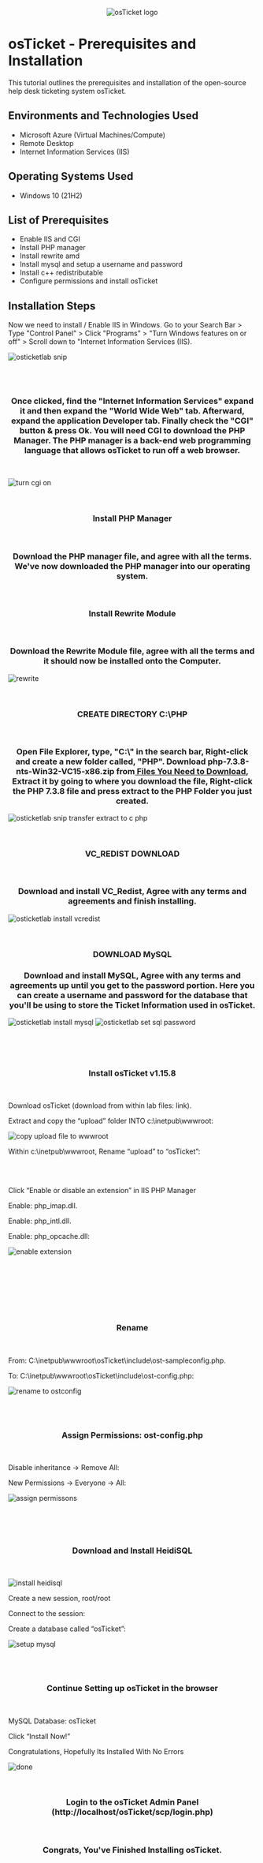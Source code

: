 <p align="center">
<img src="https://i.imgur.com/Clzj7Xs.png" alt="osTicket logo"/>
</p>

<h1>osTicket - Prerequisites and Installation</h1>
This tutorial outlines the prerequisites and installation of the open-source help desk ticketing system osTicket.<br />


<h2>Environments and Technologies Used</h2>

- Microsoft Azure (Virtual Machines/Compute)
- Remote Desktop
- Internet Information Services (IIS)

<h2>Operating Systems Used </h2>

- Windows 10</b> (21H2)

<h2>List of Prerequisites</h2>

- Enable IIS and CGI
- Install PHP manager
- Install rewrite amd
- Install mysql and setup a username and password
- Install c++ redistributable
- Configure permissions and install osTicket

<h2>Installation Steps</h2>

Now we need to install / Enable IIS in Windows. Go to your Search Bar > Type "Control Panel" > Click "Programs" > "Turn Windows features on or off" > Scroll down to "Internet Information Services (IIS).</h3>
<br />
<p>
  
![osticketlab snip](https://github.com/user-attachments/assets/595fbddc-ad2f-49bb-be7e-c1d23b0eab45)
</p>
<br />
<br />
<h3 align="center">Once clicked, find the "Internet Information Services" expand it and then expand the "World Wide Web" tab. Afterward, expand the application Developer tab. Finally check the "CGI" button & press Ok. You will need CGI to download the PHP Manager. The PHP manager is a back-end web programming language that allows osTicket to run off a web browser.</h3>
<br />
<p>
  
![turn cgi on](https://github.com/user-attachments/assets/848cc61c-1dfa-4267-a72e-6dd53a46b42d)

</p>
<br />
<h3 align="center">Install PHP Manager</h3>
<br />
<p>
<h3 align="center">Download the PHP manager file, and agree with all the terms. We've now downloaded the PHP manager into our operating system.</h3>
<p>
 
</p>
<br/>
<h3 align="center">Install Rewrite Module</h3>
<br />
<p>
<h3 align="center">Download the Rewrite Module file, agree with all the terms and it should now be installed onto the Computer.</h3>
<p>
	
 ![rewrite](https://github.com/user-attachments/assets/4734f0d7-881a-4113-b8fc-22649c55d35d)
 
</p>
<br/>
<h3 align="center">CREATE DIRECTORY C:\PHP</h3>
<br />
<p>
<h3 align="center"> Open File Explorer, type, "C:\" in the search bar, Right-click and create a new folder called, "PHP". Download php-7.3.8-nts-Win32-VC15-x86.zip from<a href="https://drive.google.com/drive/u/2/folders/1APMfNyfNzcxZC6EzdaNfdZsUwxWYChf6"> Files You Need to Download</a>, Extract it by going to where you download the file, Right-click the PHP 7.3.8 file and press extract to the PHP Folder you just created.
</h3>
<p>
  
  ![osticketlab snip transfer extract to c php](https://github.com/user-attachments/assets/c464a1ba-7e18-4ba8-a20a-e007cd9e76ea)

</p>
<br/>
<h3 align="center">VC_REDIST DOWNLOAD</h3>
<br/>
<h3 align="center"> Download and install VC_Redist, Agree with any terms and agreements and finish installing.
</h3>
<p>
  
 ![osticketlab install vcredist](https://github.com/user-attachments/assets/d2f73171-b1ac-4568-9d90-37059db283c8)


</p>
<br/>
<h3 align="center">DOWNLOAD MySQL </h3>
<h3 align="center"> Download and install MySQL, Agree with any terms and agreements up until you get to the password portion. Here you can create a username and password for the database that you'll be using to store the Ticket Information used in osTicket. 
</h3>
<p>
  
![osticketlab install mysql](https://github.com/user-attachments/assets/09f9fe97-0e72-4bd2-86c5-c98a5e3a2ce3)
![osticketlab set sql password](https://github.com/user-attachments/assets/a2c0850a-da98-4856-9f4e-c4b225793116)

<br/>
</p>
<br/>
<h3 align="center">Install osTicket v1.15.8</h3>
<br />
<p>
  Download osTicket (download from within lab files: link).
</p>
<p>
	Extract and copy the “upload” folder INTO c:\inetpub\wwwroot:
</p>

![copy upload file to wwwroot](https://github.com/user-attachments/assets/839f50ed-1b31-4589-a8a5-d2de0dc51c20)

<p>
	Within c:\inetpub\wwwroot, Rename “upload” to “osTicket”:
</p>
<p>
</p>
<br />
<br />

	
 Click “Enable or disable an extension” in IIS PHP Manager
</p>
<p>
	Enable: php_imap.dll.
</p>
<p>
	Enable: php_intl.dll.
</p>
<p>
	Enable: php_opcache.dll:
</p>
<p>

  ![enable extension](https://github.com/user-attachments/assets/68c8e865-321e-471e-9a74-7d51c62d1476)

</p>
<br />
<br />
<br />
<p>
</p>
<br />
<br />
<h3 align="center">Rename</h3>
<br />
<p>
	From: C:\inetpub\wwwroot\osTicket\include\ost-sampleconfig.php.
</p>
<p>
	To: C:\inetpub\wwwroot\osTicket\include\ost-config.php:
</p>
<p>
  
![rename to ostconfig](https://github.com/user-attachments/assets/8be21820-98d9-4986-b28a-96e1ce768002)

</p>
<br />
<br />
<h3 align="center">Assign Permissions: ost-config.php</h3>
<br />
<p>
	Disable inheritance -> Remove All:

  New Permissions -> Everyone -> All:
</p>
<p>
	
  ![assign permissons](https://github.com/user-attachments/assets/ddf566cd-dfa0-4214-ac66-3b6494b92e77)

</p>
<p>
</p>
<br />
<br />
<br />
<p>
</p>
<h3 align="center">Download and Install HeidiSQL</h3>
<br />
<p>

![install heidisql](https://github.com/user-attachments/assets/2d23f8d0-c584-491a-9b71-13c3d14667de)

</p>
<p>
	Create a new session, root/root
</p>
<p>
	Connect to the session:
</p>
<p>
</p>
<p>
	Create a database called “osTicket”:
</p>
<p>
	
![setup mysql](https://github.com/user-attachments/assets/42b4a93e-a068-4540-9aa9-7e2c0362cb58)

</p>
<br />
<br />
<h3 align="center">Continue Setting up osTicket in the browser</h3>
<br />
<p>MySQL Database: osTicket</p>
<p>
</p>
<p>
</p>
<p>
	
</p>
<p>Click “Install Now!”</p>
<p>Congratulations, Hopefully Its Installed With No Errors
<p>
</p>

![done](https://github.com/user-attachments/assets/aab6b332-4ec7-4f32-b3a9-3c1deefe983d)

<br />
<p>
<h3 align="center">Login to the osTicket Admin Panel (http://localhost/osTicket/scp/login.php)</h3>
<br />
<p>
</p>
<h3 align="center"> Congrats, You've Finished Installing osTicket.</h3>
